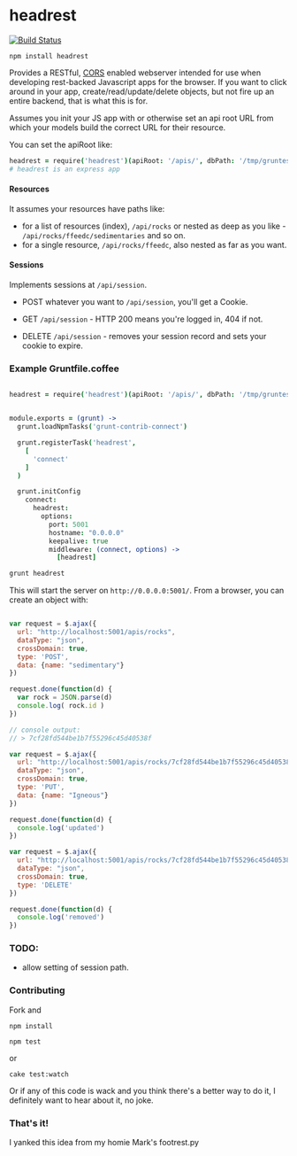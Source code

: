 # headrest

[![Build Status](https://travis-ci.org/natlownes/headrest.png?branch=master)](https://travis-ci.org/natlownes/headrest)

```
npm install headrest
```

Provides a RESTful,
[CORS](http://en.wikipedia.org/wiki/Cross-origin_resource_sharing) enabled
webserver intended for use when developing rest-backed Javascript apps for the
browser.  If you want to click around in your app, create/read/update/delete
objects, but not fire up an entire backend, that is what this is for.

Assumes you init your JS app with or otherwise set an api root URL from which your
models build the correct URL for their resource.

You can set the apiRoot like:

```coffeescript
headrest = require('headrest')(apiRoot: '/apis/', dbPath: '/tmp/gruntest.json')
# headrest is an express app
```

#### Resources

It assumes your resources have paths like:

* for a list of resources (index), ```/api/rocks``` or nested as deep as you
  like -  ```/api/rocks/ffeedc/sedimentaries``` and so on.
* for a single resource, ```/api/rocks/ffeedc```, also nested as far as you
  want.

#### Sessions

Implements sessions at ```/api/session```.

* POST whatever you want to ```/api/session```, you'll get a Cookie.

* GET ```/api/session``` - HTTP 200 means you're logged in, 404 if not.

* DELETE ```/api/session``` - removes your session record and sets your cookie
  to expire.

### Example Gruntfile.coffee

```coffeescript

headrest = require('headrest')(apiRoot: '/apis/', dbPath: '/tmp/gruntest.json')


module.exports = (grunt) ->
  grunt.loadNpmTasks('grunt-contrib-connect')

  grunt.registerTask('headrest',
    [
      'connect'
    ]
  )

  grunt.initConfig
    connect:
      headrest:
        options:
          port: 5001
          hostname: "0.0.0.0"
          keepalive: true
          middleware: (connect, options) ->
            [headrest]


```

```bash
grunt headrest
```

This will start the server on ```http://0.0.0.0:5001/```.  From a browser, you
can create an object with:

```javascript

var request = $.ajax({
  url: "http://localhost:5001/apis/rocks",
  dataType: "json",
  crossDomain: true,
  type: 'POST',
  data: {name: "sedimentary"}
})

request.done(function(d) {
  var rock = JSON.parse(d)
  console.log( rock.id )
})

// console output:
// > 7cf28fd544be1b7f55296c45d40538f

var request = $.ajax({
  url: "http://localhost:5001/apis/rocks/7cf28fd544be1b7f55296c45d40538f",
  dataType: "json",
  crossDomain: true,
  type: 'PUT',
  data: {name: "Igneous"}
})

request.done(function(d) {
  console.log('updated')
})

var request = $.ajax({
  url: "http://localhost:5001/apis/rocks/7cf28fd544be1b7f55296c45d40538f",
  dataType: "json",
  crossDomain: true,
  type: 'DELETE'
})

request.done(function(d) {
  console.log('removed')
})

```

### TODO:

* allow setting of session path.

### Contributing

Fork and

```npm install```

```npm test```

or

```cake test:watch```

Or if any of this code is wack and you think there's a better way to do it, I
definitely want to hear about it, no joke.

### That's it!

I yanked this idea from my homie Mark's footrest.py

